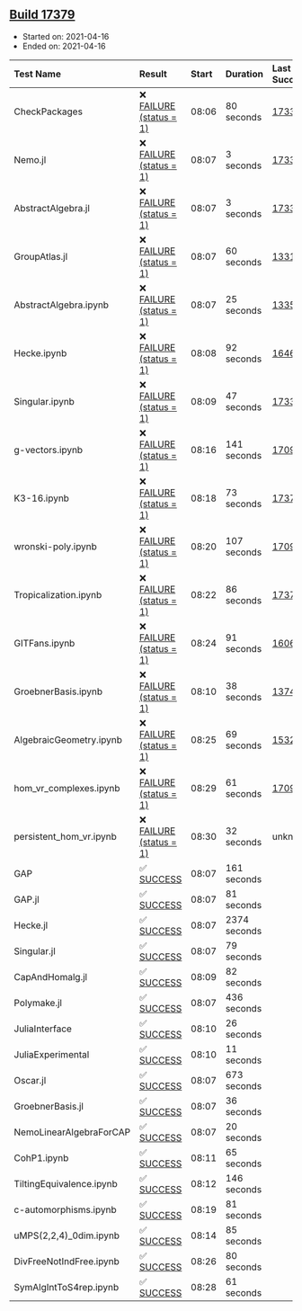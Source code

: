 ## [Build 17379](https://oscarci.mathematik.uni-kl.de/job/oscar/17379/)

* Started on: 2021-04-16
* Ended on: 2021-04-16

| Test Name    | Result | Start | Duration | Last Success | First Failure |
|:-------------|:-------|:------|:---------|:-------------|:--------------|
| CheckPackages | ❌ [FAILURE (status = 1)](https://oscarci.mathematik.uni-kl.de/job/oscar/17379/artifact/logs/build-17379/CheckPackages.log) | 08:06 | 80 seconds | [17336](https://oscarci.mathematik.uni-kl.de/job/oscar/17336/) | [17337](https://oscarci.mathematik.uni-kl.de/job/oscar/17337/) |
| Nemo.jl | ❌ [FAILURE (status = 1)](https://oscarci.mathematik.uni-kl.de/job/oscar/17379/artifact/logs/build-17379/Nemo.jl.log) | 08:07 | 3 seconds | [17338](https://oscarci.mathematik.uni-kl.de/job/oscar/17338/) | [17339](https://oscarci.mathematik.uni-kl.de/job/oscar/17339/) |
| AbstractAlgebra.jl | ❌ [FAILURE (status = 1)](https://oscarci.mathematik.uni-kl.de/job/oscar/17379/artifact/logs/build-17379/AbstractAlgebra.jl.log) | 08:07 | 3 seconds | [17336](https://oscarci.mathematik.uni-kl.de/job/oscar/17336/) | [17337](https://oscarci.mathematik.uni-kl.de/job/oscar/17337/) |
| GroupAtlas.jl | ❌ [FAILURE (status = 1)](https://oscarci.mathematik.uni-kl.de/job/oscar/17379/artifact/logs/build-17379/GroupAtlas.jl.log) | 08:07 | 60 seconds | [13311](https://oscarci.mathematik.uni-kl.de/job/oscar/13311/) | [13312](https://oscarci.mathematik.uni-kl.de/job/oscar/13312/) |
| AbstractAlgebra.ipynb | ❌ [FAILURE (status = 1)](https://oscarci.mathematik.uni-kl.de/job/oscar/17379/artifact/logs/build-17379/AbstractAlgebra.ipynb.log) | 08:07 | 25 seconds | [13355](https://oscarci.mathematik.uni-kl.de/job/oscar/13355/) | [13356](https://oscarci.mathematik.uni-kl.de/job/oscar/13356/) |
| Hecke.ipynb | ❌ [FAILURE (status = 1)](https://oscarci.mathematik.uni-kl.de/job/oscar/17379/artifact/logs/build-17379/Hecke.ipynb.log) | 08:08 | 92 seconds | [16463](https://oscarci.mathematik.uni-kl.de/job/oscar/16463/) | [16464](https://oscarci.mathematik.uni-kl.de/job/oscar/16464/) |
| Singular.ipynb | ❌ [FAILURE (status = 1)](https://oscarci.mathematik.uni-kl.de/job/oscar/17379/artifact/logs/build-17379/Singular.ipynb.log) | 08:09 | 47 seconds | [17338](https://oscarci.mathematik.uni-kl.de/job/oscar/17338/) | [17339](https://oscarci.mathematik.uni-kl.de/job/oscar/17339/) |
| g-vectors.ipynb | ❌ [FAILURE (status = 1)](https://oscarci.mathematik.uni-kl.de/job/oscar/17379/artifact/logs/build-17379/g-vectors.ipynb.log) | 08:16 | 141 seconds | [17099](https://oscarci.mathematik.uni-kl.de/job/oscar/17099/) | [17100](https://oscarci.mathematik.uni-kl.de/job/oscar/17100/) |
| K3-16.ipynb | ❌ [FAILURE (status = 1)](https://oscarci.mathematik.uni-kl.de/job/oscar/17379/artifact/logs/build-17379/K3-16.ipynb.log) | 08:18 | 73 seconds | [17378](https://oscarci.mathematik.uni-kl.de/job/oscar/17378/) | [17379](https://oscarci.mathematik.uni-kl.de/job/oscar/17379/) |
| wronski-poly.ipynb | ❌ [FAILURE (status = 1)](https://oscarci.mathematik.uni-kl.de/job/oscar/17379/artifact/logs/build-17379/wronski-poly.ipynb.log) | 08:20 | 107 seconds | [17098](https://oscarci.mathematik.uni-kl.de/job/oscar/17098/) | [17099](https://oscarci.mathematik.uni-kl.de/job/oscar/17099/) |
| Tropicalization.ipynb | ❌ [FAILURE (status = 1)](https://oscarci.mathematik.uni-kl.de/job/oscar/17379/artifact/logs/build-17379/Tropicalization.ipynb.log) | 08:22 | 86 seconds | [17378](https://oscarci.mathematik.uni-kl.de/job/oscar/17378/) | [17379](https://oscarci.mathematik.uni-kl.de/job/oscar/17379/) |
| GITFans.ipynb | ❌ [FAILURE (status = 1)](https://oscarci.mathematik.uni-kl.de/job/oscar/17379/artifact/logs/build-17379/GITFans.ipynb.log) | 08:24 | 91 seconds | [16068](https://oscarci.mathematik.uni-kl.de/job/oscar/16068/) | [16069](https://oscarci.mathematik.uni-kl.de/job/oscar/16069/) |
| GroebnerBasis.ipynb | ❌ [FAILURE (status = 1)](https://oscarci.mathematik.uni-kl.de/job/oscar/17379/artifact/logs/build-17379/GroebnerBasis.ipynb.log) | 08:10 | 38 seconds | [13748](https://oscarci.mathematik.uni-kl.de/job/oscar/13748/) | [13749](https://oscarci.mathematik.uni-kl.de/job/oscar/13749/) |
| AlgebraicGeometry.ipynb | ❌ [FAILURE (status = 1)](https://oscarci.mathematik.uni-kl.de/job/oscar/17379/artifact/logs/build-17379/AlgebraicGeometry.ipynb.log) | 08:25 | 69 seconds | [15322](https://oscarci.mathematik.uni-kl.de/job/oscar/15322/) | [15323](https://oscarci.mathematik.uni-kl.de/job/oscar/15323/) |
| hom_vr_complexes.ipynb | ❌ [FAILURE (status = 1)](https://oscarci.mathematik.uni-kl.de/job/oscar/17379/artifact/logs/build-17379/hom_vr_complexes.ipynb.log) | 08:29 | 61 seconds | [17099](https://oscarci.mathematik.uni-kl.de/job/oscar/17099/) | [17100](https://oscarci.mathematik.uni-kl.de/job/oscar/17100/) |
| persistent_hom_vr.ipynb | ❌ [FAILURE (status = 1)](https://oscarci.mathematik.uni-kl.de/job/oscar/17379/artifact/logs/build-17379/persistent_hom_vr.ipynb.log) | 08:30 | 32 seconds | unknown | unknown |
| GAP | ✅ [SUCCESS](https://oscarci.mathematik.uni-kl.de/job/oscar/17379/artifact/logs/build-17379/GAP.log) | 08:07 | 161 seconds |  |  |
| GAP.jl | ✅ [SUCCESS](https://oscarci.mathematik.uni-kl.de/job/oscar/17379/artifact/logs/build-17379/GAP.jl.log) | 08:07 | 81 seconds |  |  |
| Hecke.jl | ✅ [SUCCESS](https://oscarci.mathematik.uni-kl.de/job/oscar/17379/artifact/logs/build-17379/Hecke.jl.log) | 08:07 | 2374 seconds |  |  |
| Singular.jl | ✅ [SUCCESS](https://oscarci.mathematik.uni-kl.de/job/oscar/17379/artifact/logs/build-17379/Singular.jl.log) | 08:07 | 79 seconds |  |  |
| CapAndHomalg.jl | ✅ [SUCCESS](https://oscarci.mathematik.uni-kl.de/job/oscar/17379/artifact/logs/build-17379/CapAndHomalg.jl.log) | 08:09 | 82 seconds |  |  |
| Polymake.jl | ✅ [SUCCESS](https://oscarci.mathematik.uni-kl.de/job/oscar/17379/artifact/logs/build-17379/Polymake.jl.log) | 08:07 | 436 seconds |  |  |
| JuliaInterface | ✅ [SUCCESS](https://oscarci.mathematik.uni-kl.de/job/oscar/17379/artifact/logs/build-17379/JuliaInterface.log) | 08:10 | 26 seconds |  |  |
| JuliaExperimental | ✅ [SUCCESS](https://oscarci.mathematik.uni-kl.de/job/oscar/17379/artifact/logs/build-17379/JuliaExperimental.log) | 08:10 | 11 seconds |  |  |
| Oscar.jl | ✅ [SUCCESS](https://oscarci.mathematik.uni-kl.de/job/oscar/17379/artifact/logs/build-17379/Oscar.jl.log) | 08:07 | 673 seconds |  |  |
| GroebnerBasis.jl | ✅ [SUCCESS](https://oscarci.mathematik.uni-kl.de/job/oscar/17379/artifact/logs/build-17379/GroebnerBasis.jl.log) | 08:07 | 36 seconds |  |  |
| NemoLinearAlgebraForCAP | ✅ [SUCCESS](https://oscarci.mathematik.uni-kl.de/job/oscar/17379/artifact/logs/build-17379/NemoLinearAlgebraForCAP.log) | 08:07 | 20 seconds |  |  |
| CohP1.ipynb | ✅ [SUCCESS](https://oscarci.mathematik.uni-kl.de/job/oscar/17379/artifact/logs/build-17379/CohP1.ipynb.log) | 08:11 | 65 seconds |  |  |
| TiltingEquivalence.ipynb | ✅ [SUCCESS](https://oscarci.mathematik.uni-kl.de/job/oscar/17379/artifact/logs/build-17379/TiltingEquivalence.ipynb.log) | 08:12 | 146 seconds |  |  |
| c-automorphisms.ipynb | ✅ [SUCCESS](https://oscarci.mathematik.uni-kl.de/job/oscar/17379/artifact/logs/build-17379/c-automorphisms.ipynb.log) | 08:19 | 81 seconds |  |  |
| uMPS(2,2,4)_0dim.ipynb | ✅ [SUCCESS](https://oscarci.mathematik.uni-kl.de/job/oscar/17379/artifact/logs/build-17379/uMPS-2-2-4-_0dim.ipynb.log) | 08:14 | 85 seconds |  |  |
| DivFreeNotIndFree.ipynb | ✅ [SUCCESS](https://oscarci.mathematik.uni-kl.de/job/oscar/17379/artifact/logs/build-17379/DivFreeNotIndFree.ipynb.log) | 08:26 | 80 seconds |  |  |
| SymAlgIntToS4rep.ipynb | ✅ [SUCCESS](https://oscarci.mathematik.uni-kl.de/job/oscar/17379/artifact/logs/build-17379/SymAlgIntToS4rep.ipynb.log) | 08:28 | 61 seconds |  |  |
